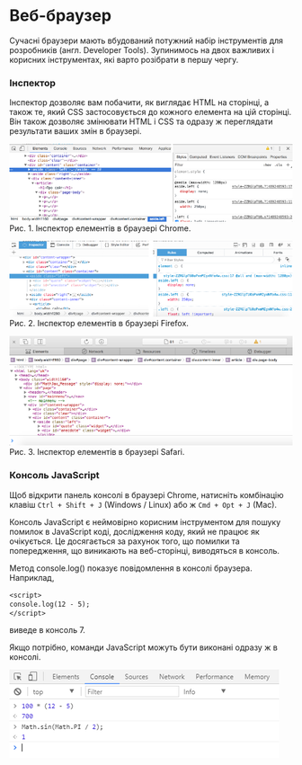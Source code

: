 # Веб-браузер

Сучасні браузери мають вбудований потужний набір інструментів для розробників (англ. Developer Tools). Зупинимось на двох важливих і корисних інструментах, які варто розібрати в першу чергу.

### Інспектор

Інспектор дозволяє вам побачити, як виглядає HTML на сторінці, а також те, який CSS застосовується до кожного елемента на цій сторінці. Він також дозволяє змінювати HTML і CSS та одразу ж переглядати результати ваших змін в браузері.

![Інспектор елементів в браузері Chrome](/getting-started/chrome_inspector.png)
Рис. 1. Інспектор елементів в браузері Chrome.

![Інспектор елементів в браузері Firefox](/getting-started/firefox_inspector.png)
Рис. 2. Інспектор елементів в браузері Firefox.

![Інспектор елементів в браузері Safari](/getting-started/safari_inspector.png)
Рис. 3. Інспектор елементів в браузері Safari.

### Консоль JavaScript

Щоб відкрити панель консолі в браузері Chrome, натисніть комбінацію клавіш `Ctrl + Shift + J` (Windows / Linux) або ж `Cmd + Opt + J` (Mac).

Консоль JavaScript є неймовірно корисним інструментом для пошуку помилок в JavaScript коді, дослідження коду, який не працює як очікується. Це досягається за рахунок того, що помилки та попередження, що виникають на веб-сторінці, виводяться в консоль.

Метод console.log() показує повідомлення в консолі браузера. Наприклад,

```
<script>
console.log(12 - 5);
</script>
```

виведе в консоль 7.

Якщо потрібно, команди JavaScript можуть бути виконані одразу ж в консолі.

![Виконані в консолі JavaScript команди](/getting-started/browser_console_expression_exec.png)